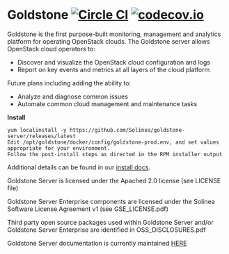 # Goldstone [![Circle CI](https://circleci.com/gh/Solinea/goldstone-server.svg?style=svg&circle-token=81634c30bdc26dead40241ac185d75ef100e1a99)](https://circleci.com/gh/Solinea/goldstone-server) [![codecov.io](https://codecov.io/github/Solinea/goldstone-server/coverage.svg?branch=master)](https://codecov.io/github/Solinea/goldstone-server?branch=master)

Goldstone is the first purpose-built monitoring, management and analytics platform for operating OpenStack clouds. The Goldstone server allows OpenStack cloud operators to:

* Discover and visualize the OpenStack cloud configuration and logs
* Report on key events and metrics at all layers of the cloud platform

Future plans including adding the ability to:

* Analyze and diagnose common issues
* Automate common cloud management and maintenance tasks

__Install__

```
yum localinstall -y https://github.com/Solinea/goldstone-server/releases/latest
Edit /opt/goldstone/docker/config/goldstone-prod.env, and set values appropriate for your environment.
Follow the post-install steps as directed in the RPM installer output
```

Additional details can be found in our [install docs](http://goldstone-server.readthedocs.io/en/latest/INSTALL/).

Goldstone Server is licensed under the Apached 2.0 license (see LICENSE file)

Goldstone Server Enterprise components are licensed under the Solinea Software License Agreement v1 (see GSE_LICENSE.pdf)

Third party open source packages used within Goldstone Server and/or Goldstone Server Enterprise are identified in OSS_DISCLOSURES.pdf 

Goldstone Server documentation is currently maintained [HERE](http://goldstone-server.readthedocs.org/en/latest/)
